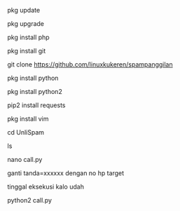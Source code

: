 pkg update

pkg upgrade

pkg install php

pkg install git

git clone https://github.com/linuxkukeren/spampanggilan

pkg install python

pkg install python2

pip2 install requests

pkg install vim

cd UnliSpam

ls

nano call.py

ganti tanda=xxxxxx dengan no hp target

tinggal eksekusi kalo udah

python2 call.py
